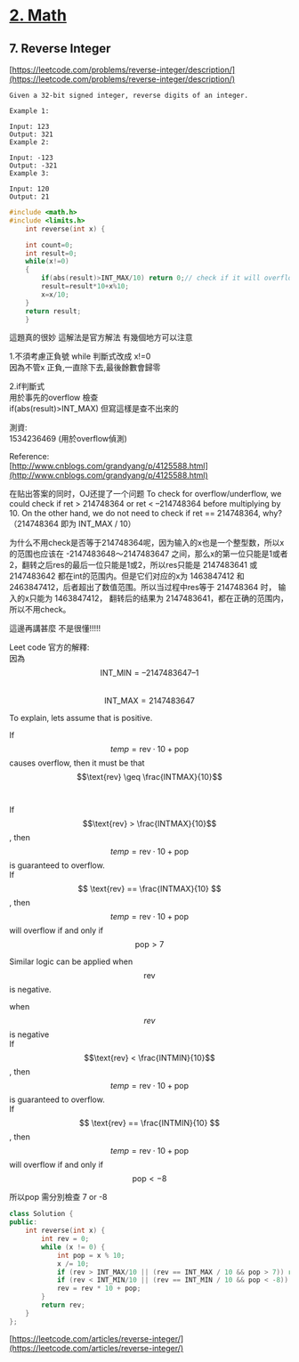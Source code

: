 # [2. Math](/math.md)

## 7. Reverse Integer

[https://leetcode.com/problems/reverse-integer/description/](https://leetcode.com/problems/reverse-integer/description/)

```
Given a 32-bit signed integer, reverse digits of an integer.

Example 1:

Input: 123
Output: 321
Example 2:

Input: -123
Output: -321
Example 3:

Input: 120
Output: 21
```

```c
#include <math.h>
#include <limits.h>
    int reverse(int x) {

    int count=0;
    int result=0;
    while(x!=0)
    {
        if(abs(result)>INT_MAX/10) return 0;// check if it will overflow after reverse 
        result=result*10+x%10;
        x=x/10;
    } 
    return result;
    }
```

這題真的很妙  這解法是官方解法 有幾個地方可以注意

1.不須考慮正負號 while 判斷式改成  x!=0  
因為不管x 正負,一直除下去,最後餘數會歸零

2.if判斷式   
用於事先的overflow 檢查  
if\(abs\(result\)&gt;INT\_MAX\)  但寫這樣是查不出來的

測資:  
1534236469  \(用於overflow偵測\)

Reference:  
[http://www.cnblogs.com/grandyang/p/4125588.html](http://www.cnblogs.com/grandyang/p/4125588.html)

在贴出答案的同时，OJ还提了一个问题 To check for overflow/underflow, we could check if ret &gt; 214748364 or ret &lt; –214748364 before multiplying by 10. On the other hand, we do not need to check if ret == 214748364, why? （214748364 即为 INT\_MAX / 10）

为什么不用check是否等于214748364呢，因为输入的x也是一个整型数，所以x的范围也应该在 -2147483648～2147483647 之间，那么x的第一位只能是1或者2，翻转之后res的最后一位只能是1或2，所以res只能是 2147483641 或 2147483642 都在int的范围内。但是它们对应的x为 1463847412 和 2463847412，后者超出了数值范围。所以当过程中res等于 214748364 时， 输入的x只能为 1463847412， 翻转后的结果为 2147483641，都在正确的范围内，所以不用check。

這邊再講甚麼 不是很懂!!!!!

Leet code 官方的解釋:  
因為  
$$ \text{INT_MIN} =    –2147483647 – 1 $$  
$$ \text{INT_MAX} =    2147483647 $$

To explain, lets assume that  is positive.

If $$temp = \text{rev} \cdot 10 + \text{pop} $$ causes overflow, then it must be that $$\text{rev} \geq \frac{INTMAX}{10}$$  
​  
If $$\text{rev} > \frac{INTMAX}{10}$$ , then $$ temp = \text{rev} \cdot 10 + \text{pop}$$ is guaranteed to overflow.  
If $$ \text{rev} == \frac{INTMAX}{10} $$, then $$ temp = \text{rev} \cdot 10 + \text{pop}$$ will overflow if and only if $$ \text{pop} > 7$$

Similar logic can be applied when $$ \text{rev}$$ is negative.

when $$rev$$ is negative  
If $$\text{rev} < \frac{INTMIN}{10}$$ , then $$ temp = \text{rev} \cdot 10 + \text{pop}$$ is guaranteed to overflow.  
If $$ \text{rev} == \frac{INTMIN}{10} $$, then $$ temp = \text{rev} \cdot 10 + \text{pop}$$ will overflow if and only if $$ \text{pop} < -8$$

所以pop 需分別檢查   7 or -8

```c++
class Solution {
public:
    int reverse(int x) {
        int rev = 0;
        while (x != 0) {
            int pop = x % 10;
            x /= 10;
            if (rev > INT_MAX/10 || (rev == INT_MAX / 10 && pop > 7)) return 0;
            if (rev < INT_MIN/10 || (rev == INT_MIN / 10 && pop < -8)) return 0;
            rev = rev * 10 + pop;
        }
        return rev;
    }
};
```

[https://leetcode.com/articles/reverse-integer/](https://leetcode.com/articles/reverse-integer/)

